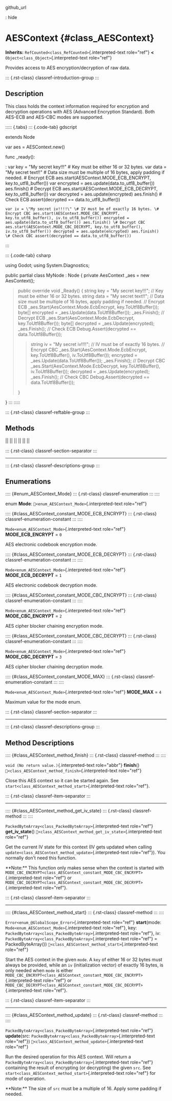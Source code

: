 github_url

:   hide

# AESContext {#class_AESContext}

**Inherits:** `RefCounted<class_RefCounted>`{.interpreted-text
role="ref"} **\<** `Object<class_Object>`{.interpreted-text role="ref"}

Provides access to AES encryption/decryption of raw data.

::: {.rst-class}
classref-introduction-group
:::

## Description

This class holds the context information required for encryption and
decryption operations with AES (Advanced Encryption Standard). Both
AES-ECB and AES-CBC modes are supported.

::::: {.tabs}
::: {.code-tab}
gdscript

extends Node

var aes = AESContext.new()

func \_ready():

:   var key = \"My secret key!!!\" \# Key must be either 16 or 32 bytes.
    var data = \"My secret text!!\" \# Data size must be multiple of 16
    bytes, apply padding if needed. \# Encrypt ECB
    aes.start(AESContext.MODE_ECB_ENCRYPT, key.to_utf8_buffer()) var
    encrypted = aes.update(data.to_utf8_buffer()) aes.finish() \#
    Decrypt ECB aes.start(AESContext.MODE_ECB_DECRYPT,
    key.to_utf8_buffer()) var decrypted = aes.update(encrypted)
    aes.finish() \# Check ECB assert(decrypted == data.to_utf8_buffer())

    var iv = \"My secret iv!!!!\" \# IV must be of exactly 16 bytes. \#
    Encrypt CBC aes.start(AESContext.MODE_CBC_ENCRYPT,
    key.to_utf8_buffer(), iv.to_utf8_buffer()) encrypted =
    aes.update(data.to_utf8_buffer()) aes.finish() \# Decrypt CBC
    aes.start(AESContext.MODE_CBC_DECRYPT, key.to_utf8_buffer(),
    iv.to_utf8_buffer()) decrypted = aes.update(encrypted) aes.finish()
    \# Check CBC assert(decrypted == data.to_utf8_buffer())
:::

::: {.code-tab}
csharp

using Godot; using System.Diagnostics;

public partial class MyNode : Node { private AesContext \_aes = new
AesContext();

> public override void \_Ready() { string key = \"My secret key!!!\"; //
> Key must be either 16 or 32 bytes. string data = \"My secret text!!\";
> // Data size must be multiple of 16 bytes, apply padding if needed. //
> Encrypt ECB \_aes.Start(AesContext.Mode.EcbEncrypt,
> key.ToUtf8Buffer()); byte\[\] encrypted =
> \_aes.Update(data.ToUtf8Buffer()); \_aes.Finish(); // Decrypt ECB
> \_aes.Start(AesContext.Mode.EcbDecrypt, key.ToUtf8Buffer()); byte\[\]
> decrypted = \_aes.Update(encrypted); \_aes.Finish(); // Check ECB
> Debug.Assert(decrypted == data.ToUtf8Buffer());
>
> > string iv = \"My secret iv!!!!\"; // IV must be of exactly 16 bytes.
> > // Encrypt CBC \_aes.Start(AesContext.Mode.EcbEncrypt,
> > key.ToUtf8Buffer(), iv.ToUtf8Buffer()); encrypted =
> > \_aes.Update(data.ToUtf8Buffer()); \_aes.Finish(); // Decrypt CBC
> > \_aes.Start(AesContext.Mode.EcbDecrypt, key.ToUtf8Buffer(),
> > iv.ToUtf8Buffer()); decrypted = \_aes.Update(encrypted);
> > \_aes.Finish(); // Check CBC Debug.Assert(decrypted ==
> > data.ToUtf8Buffer());
>
> }

}
:::
:::::

::: {.rst-class}
classref-reftable-group
:::

## Methods

||
||
||
||
||
||

::: {.rst-class}
classref-section-separator
:::

------------------------------------------------------------------------

::: {.rst-class}
classref-descriptions-group
:::

## Enumerations

:::: {#enum_AESContext_Mode}
::: {.rst-class}
classref-enumeration
:::
::::

enum **Mode**: `🔗<enum_AESContext_Mode>`{.interpreted-text role="ref"}

:::: {#class_AESContext_constant_MODE_ECB_ENCRYPT}
::: {.rst-class}
classref-enumeration-constant
:::
::::

`Mode<enum_AESContext_Mode>`{.interpreted-text role="ref"}
**MODE_ECB_ENCRYPT** = `0`

AES electronic codebook encryption mode.

:::: {#class_AESContext_constant_MODE_ECB_DECRYPT}
::: {.rst-class}
classref-enumeration-constant
:::
::::

`Mode<enum_AESContext_Mode>`{.interpreted-text role="ref"}
**MODE_ECB_DECRYPT** = `1`

AES electronic codebook decryption mode.

:::: {#class_AESContext_constant_MODE_CBC_ENCRYPT}
::: {.rst-class}
classref-enumeration-constant
:::
::::

`Mode<enum_AESContext_Mode>`{.interpreted-text role="ref"}
**MODE_CBC_ENCRYPT** = `2`

AES cipher blocker chaining encryption mode.

:::: {#class_AESContext_constant_MODE_CBC_DECRYPT}
::: {.rst-class}
classref-enumeration-constant
:::
::::

`Mode<enum_AESContext_Mode>`{.interpreted-text role="ref"}
**MODE_CBC_DECRYPT** = `3`

AES cipher blocker chaining decryption mode.

:::: {#class_AESContext_constant_MODE_MAX}
::: {.rst-class}
classref-enumeration-constant
:::
::::

`Mode<enum_AESContext_Mode>`{.interpreted-text role="ref"} **MODE_MAX**
= `4`

Maximum value for the mode enum.

::: {.rst-class}
classref-section-separator
:::

------------------------------------------------------------------------

::: {.rst-class}
classref-descriptions-group
:::

## Method Descriptions

:::: {#class_AESContext_method_finish}
::: {.rst-class}
classref-method
:::
::::

`void (No return value.)`{.interpreted-text role="abbr"} **finish**()
`🔗<class_AESContext_method_finish>`{.interpreted-text role="ref"}

Close this AES context so it can be started again. See
`start<class_AESContext_method_start>`{.interpreted-text role="ref"}.

::: {.rst-class}
classref-item-separator
:::

------------------------------------------------------------------------

:::: {#class_AESContext_method_get_iv_state}
::: {.rst-class}
classref-method
:::
::::

`PackedByteArray<class_PackedByteArray>`{.interpreted-text role="ref"}
**get_iv_state**()
`🔗<class_AESContext_method_get_iv_state>`{.interpreted-text role="ref"}

Get the current IV state for this context (IV gets updated when calling
`update<class_AESContext_method_update>`{.interpreted-text role="ref"}).
You normally don\'t need this function.

\*\*Note:\*\* This function only makes sense when the context is started
with
`MODE_CBC_ENCRYPT<class_AESContext_constant_MODE_CBC_ENCRYPT>`{.interpreted-text
role="ref"} or
`MODE_CBC_DECRYPT<class_AESContext_constant_MODE_CBC_DECRYPT>`{.interpreted-text
role="ref"}.

::: {.rst-class}
classref-item-separator
:::

------------------------------------------------------------------------

:::: {#class_AESContext_method_start}
::: {.rst-class}
classref-method
:::
::::

`Error<enum_@GlobalScope_Error>`{.interpreted-text role="ref"}
**start**(mode: `Mode<enum_AESContext_Mode>`{.interpreted-text
role="ref"}, key:
`PackedByteArray<class_PackedByteArray>`{.interpreted-text role="ref"},
iv: `PackedByteArray<class_PackedByteArray>`{.interpreted-text
role="ref"} = PackedByteArray())
`🔗<class_AESContext_method_start>`{.interpreted-text role="ref"}

Start the AES context in the given `mode`. A `key` of either 16 or 32
bytes must always be provided, while an `iv` (initialization vector) of
exactly 16 bytes, is only needed when `mode` is either
`MODE_CBC_ENCRYPT<class_AESContext_constant_MODE_CBC_ENCRYPT>`{.interpreted-text
role="ref"} or
`MODE_CBC_DECRYPT<class_AESContext_constant_MODE_CBC_DECRYPT>`{.interpreted-text
role="ref"}.

::: {.rst-class}
classref-item-separator
:::

------------------------------------------------------------------------

:::: {#class_AESContext_method_update}
::: {.rst-class}
classref-method
:::
::::

`PackedByteArray<class_PackedByteArray>`{.interpreted-text role="ref"}
**update**(src:
`PackedByteArray<class_PackedByteArray>`{.interpreted-text role="ref"})
`🔗<class_AESContext_method_update>`{.interpreted-text role="ref"}

Run the desired operation for this AES context. Will return a
`PackedByteArray<class_PackedByteArray>`{.interpreted-text role="ref"}
containing the result of encrypting (or decrypting) the given `src`. See
`start<class_AESContext_method_start>`{.interpreted-text role="ref"} for
mode of operation.

\*\*Note:\*\* The size of `src` must be a multiple of 16. Apply some
padding if needed.
